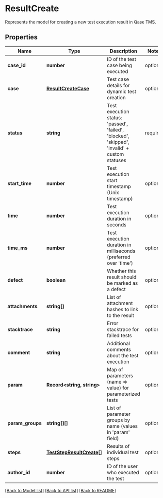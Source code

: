 # ResultCreate

Represents the model for creating a new test execution result in Qase TMS.

## Properties

Name | Type | Description | Notes
------------ | ------------- | ------------- | -------------
**case_id** | **number** | ID of the test case being executed | optional
**case** | [**ResultCreateCase**](ResultCreateCase.md) | Test case details for dynamic test creation | optional
**status** | **string** | Test execution status: 'passed', 'failed', 'blocked', 'skipped', 'invalid' + custom statuses | required
**start_time** | **number** | Test execution start timestamp (Unix timestamp) | optional
**time** | **number** | Test execution duration in seconds | optional
**time_ms** | **number** | Test execution duration in milliseconds (preferred over 'time') | optional
**defect** | **boolean** | Whether this result should be marked as a defect | optional
**attachments** | **string[]** | List of attachment hashes to link to the result | optional
**stacktrace** | **string** | Error stacktrace for failed tests | optional
**comment** | **string** | Additional comments about the test execution | optional
**param** | **Record<string, string>** | Map of parameters (name => value) for parameterized tests | optional
**param_groups** | **string[][]** | List of parameter groups by name (values in 'param' field) | optional
**steps** | [**TestStepResultCreate[]**](TestStepResultCreate.md) | Results of individual test steps | optional
**author_id** | **number** | ID of the user who executed the test | optional

[[Back to Model list]](../README.md#documentation-for-models) [[Back to API list]](../README.md#documentation-for-api-endpoints) [[Back to README]](../README.md)
